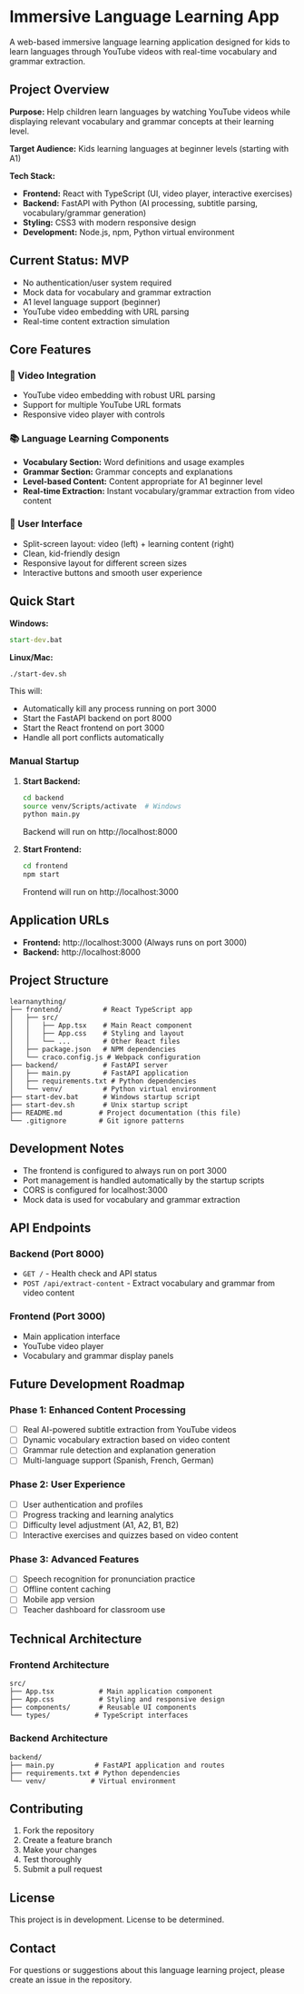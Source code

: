 # Immersive Language Learning App

A web-based immersive language learning application designed for kids to learn languages through YouTube videos with real-time vocabulary and grammar extraction.

## Project Overview

**Purpose:** Help children learn languages by watching YouTube videos while displaying relevant vocabulary and grammar concepts at their learning level.

**Target Audience:** Kids learning languages at beginner levels (starting with A1)

**Tech Stack:**
- **Frontend:** React with TypeScript (UI, video player, interactive exercises)
- **Backend:** FastAPI with Python (AI processing, subtitle parsing, vocabulary/grammar generation)
- **Styling:** CSS3 with modern responsive design
- **Development:** Node.js, npm, Python virtual environment

## Current Status: MVP

- No authentication/user system required
- Mock data for vocabulary and grammar extraction
- A1 level language support (beginner)
- YouTube video embedding with URL parsing
- Real-time content extraction simulation

## Core Features

### 🎥 Video Integration
- YouTube video embedding with robust URL parsing
- Support for multiple YouTube URL formats
- Responsive video player with controls

### 📚 Language Learning Components
- **Vocabulary Section:** Word definitions and usage examples
- **Grammar Section:** Grammar concepts and explanations
- **Level-based Content:** Content appropriate for A1 beginner level
- **Real-time Extraction:** Instant vocabulary/grammar extraction from video content

### 🎨 User Interface
- Split-screen layout: video (left) + learning content (right)
- Clean, kid-friendly design
- Responsive layout for different screen sizes
- Interactive buttons and smooth user experience

## Quick Start


**Windows:**
```cmd
start-dev.bat
```

**Linux/Mac:**
```bash
./start-dev.sh
```

This will:
- Automatically kill any process running on port 3000
- Start the FastAPI backend on port 8000
- Start the React frontend on port 3000
- Handle all port conflicts automatically

### Manual Startup

1. **Start Backend:**
   ```bash
   cd backend
   source venv/Scripts/activate  # Windows
   python main.py
   ```
   Backend will run on http://localhost:8000

2. **Start Frontend:**
   ```bash
   cd frontend
   npm start
   ```
   Frontend will run on http://localhost:3000

## Application URLs

- **Frontend:** http://localhost:3000 (Always runs on port 3000)
- **Backend:** http://localhost:8000

## Project Structure

```
learnanything/
├── frontend/          # React TypeScript app
│   ├── src/
│   │   ├── App.tsx    # Main React component
│   │   ├── App.css    # Styling and layout
│   │   └── ...        # Other React files
│   ├── package.json   # NPM dependencies
│   └── craco.config.js # Webpack configuration
├── backend/           # FastAPI server
│   ├── main.py        # FastAPI application
│   ├── requirements.txt # Python dependencies
│   └── venv/          # Python virtual environment
├── start-dev.bat      # Windows startup script
├── start-dev.sh       # Unix startup script
├── README.md         # Project documentation (this file)
└── .gitignore        # Git ignore patterns
```

## Development Notes

- The frontend is configured to always run on port 3000
- Port management is handled automatically by the startup scripts
- CORS is configured for localhost:3000
- Mock data is used for vocabulary and grammar extraction



## API Endpoints

### Backend (Port 8000)
- `GET /` - Health check and API status
- `POST /api/extract-content` - Extract vocabulary and grammar from video content

### Frontend (Port 3000)
- Main application interface
- YouTube video player
- Vocabulary and grammar display panels

## Future Development Roadmap

### Phase 1: Enhanced Content Processing
- [ ] Real AI-powered subtitle extraction from YouTube videos
- [ ] Dynamic vocabulary extraction based on video content
- [ ] Grammar rule detection and explanation generation
- [ ] Multi-language support (Spanish, French, German)

### Phase 2: User Experience
- [ ] User authentication and profiles
- [ ] Progress tracking and learning analytics
- [ ] Difficulty level adjustment (A1, A2, B1, B2)
- [ ] Interactive exercises and quizzes based on video content

### Phase 3: Advanced Features
- [ ] Speech recognition for pronunciation practice
- [ ] Offline content caching
- [ ] Mobile app version
- [ ] Teacher dashboard for classroom use

## Technical Architecture

### Frontend Architecture
```
src/
├── App.tsx           # Main application component
├── App.css           # Styling and responsive design
├── components/       # Reusable UI components
└── types/           # TypeScript interfaces
```

### Backend Architecture
```
backend/
├── main.py          # FastAPI application and routes
├── requirements.txt # Python dependencies
└── venv/           # Virtual environment
```

## Contributing

1. Fork the repository
2. Create a feature branch
3. Make your changes
4. Test thoroughly
5. Submit a pull request

## License

This project is in development. License to be determined.

## Contact

For questions or suggestions about this language learning project, please create an issue in the repository.